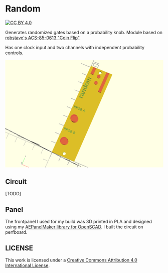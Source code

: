 # Random
[![CC BY 4.0][cc-by-shield]][cc-by]

Generates randomized gates based on a probability knob. Module based on [robstave's ACS-85-0613 "Coin Flip"](https://github.com/robstave/ArduinoComponentSketches/tree/master/ACS-85%20ATTiny85%20sketches/ACS-85-0613).

Has one clock input and two channels with independent probability controls.

![Random Panel in OpenSCAD](Images/Random-Panel-3d.png)

## Circuit
[TODO]

## Panel
The frontpanel I used for my build was 3D printed in PLA and designed using my [AEPanelMaker library for OpenSCAD](https://github.com/benjiaomodular/AEPanelMaker). I built the circuit on perfboard.

## LICENSE
This work is licensed under a
[Creative Commons Attribution 4.0 International License][cc-by].

[cc-by]: http://creativecommons.org/licenses/by/4.0/
[cc-by-shield]: https://img.shields.io/badge/License-CC%20BY%204.0-lightgrey.svg
